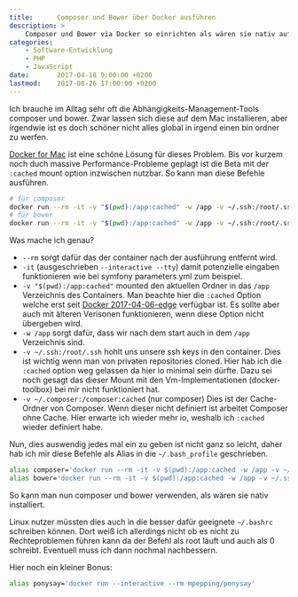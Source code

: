 ```yaml
---
title:      Composer und Bower über Docker ausführen
description: >
    Composer und Bower via Docker so einrichten als wären sie nativ auf dem Mac installiert.
categories:
    - Software-Entwicklung
    - PHP
    - JavaScript
date:       2017-04-18 9:00:00 +0200
lastmod:    2017-08-26 17:00:00 +0200
---
```


Ich brauche im Alltag sehr oft die Abhängigkeits-Management-Tools composer und bower. Zwar lassen sich diese auf dem Mac installieren, aber irgendwie ist es doch schöner nicht alles global in irgend einen bin ordner zu werfen.

[Docker for Mac] ist eine schöne Lösung für dieses Problem. Bis vor kurzem noch duch massive Performance-Probleme geplagt ist die Beta mit der `:cached` mount option inzwischen nutzbar. So kann man diese Befehle ausführen.
 
```bash
# für composer
docker run --rm -it -v "$(pwd):/app:cached" -w /app -v ~/.ssh:/root/.ssh -v ~/.composer:/composer:cached composer
# für bower
docker run --rm -it -v "$(pwd):/app:cached" -w /app -v ~/.ssh:/root/.ssh digitallyseamless/nodejs-bower-grunt bower
```

Was mache ich genau?
- `--rm` sorgt dafür das der container nach der ausführung entfernt wird.
- `-it` (ausgeschrieben `--interactive --tty`) damit potenzielle eingaben funktionieren wie bei symfony parameters.yml zum beispiel.
- `-v "$(pwd):/app:cached"` mounted den aktuellen Ordner in das `/app` Verzeichnis des Containers. Man beachte hier die `:cached` Option welche erst seit [Docker 2017-04-06-edge] verfügbar ist. Es sollte aber auch mit älteren Verisonen funktionieren, wenn diese Option nicht übergeben wird.
- `-w /app` sorgt dafür, dass wir nach dem start auch in dem `/app` Verzeichnis sind.
- `-v ~/.ssh:/root/.ssh` hohlt uns unsere ssh keys in den container. Dies ist wichtig wenn man von privaten repositories cloned. Hier hab ich die `:cached` option weg gelassen da hier io minimal sein dürfte. Dazu sei noch gesagt das dieser Mount mit den Vm-Implementationen (docker-toolbox) bei mir nicht funktioniert hat.
- `-v ~/.composer:/composer:cached` (nur composer) Dies ist der Cache-Ordner von Composer. Wenn dieser nicht definiert ist arbeitet Composer ohne Cache. Hier erwarte ich wieder mehr io, weshalb ich `:cached` wieder definiert habe.
 
Nun, dies auswendig jedes mal ein zu geben ist nicht ganz so leicht, daher hab ich mir diese Befehle als Alias in die `~/.bash_profile` geschrieben.
 
```bash
alias composer='docker run --rm -it -v $(pwd):/app:cached -w /app -v ~/.ssh:/root/.ssh -v ~/.composer:/composer:cached composer'
alias bower='docker run --rm -it -v $(pwd):/app:cached -w /app -v ~/.ssh:/root/.ssh digitallyseamless/nodejs-bower-grunt bower'
```

So kann man nun composer und bower verwenden, als wären sie nativ installiert.

Linux nutzer müssten dies auch in die besser dafür geeignete `~/.bashrc` schreiben können. Dort weiß ich allerdings nicht ob es nicht zu Rechteproblemen führen kann da der Befehl als root läuft und auch als 0 schreibt. Eventuell muss ich dann nochmal nachbessern.
 
Hier noch ein kleiner Bonus:
```bash
alias ponysay='docker run --interactive --rm mpepping/ponysay'
```

[Docker for Mac]: https://docs.docker.com/docker-for-mac/
[Docker 2017-04-06-edge]: https://docs.docker.com/docker-for-mac/release-notes/#docker-community-edition-17040-ce-mac7-2017-04-06-edge